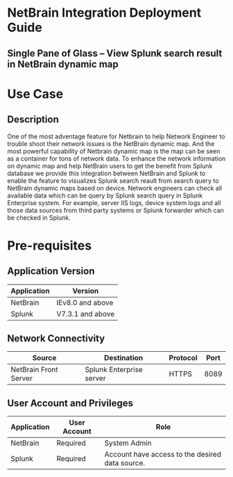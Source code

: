 
NetBrain Integration Deployment Guide
=====================================

Single Pane of Glass – View Splunk search result in NetBrain dynamic map
------------------------------------------------------------

Use Case
========

Description
-----------
One of the most adventage feature for Netbrain to help Network Engineer to trouble shoot their network issues is the NetBrain dynamic map. And the most powerful capability of Netbrain dynamic map is the map can be seen as a container for tons of network data. To enhance the network information on dynamic map and help NetBrain users to get the benefit from Splunk database we provide this integration between NetBrain and Splunk to enable the feature to visualizes Splunk search reault from search query to NetBrain dynamic maps based on device. Network engineers can check all available data which can be query by Splunk search query in Splunk Enterprise system. For example, server IIS logs, device system logs and all those data sources from third party systems or Splunk forwarder which can be checked in Splunk.



Pre-requisites
==============

Application Version
-------------------

| Application | Version          |
|-------------|------------------|
| NetBrain    | IEv8.0 and above |
| Splunk  | V7.3.1 and above |

Network Connectivity
--------------------

| Source                | Destination         | Protocol   |Port|
|-----------------------|---------------------|------------|----|
| NetBrain Front Server | Splunk Enterprise server | HTTPS |8089|

User Account and Privileges
---------------------------

| Application | User Account | Role                                                       |
|-------------|--------------|------------------------------------------------------------|
| NetBrain    | Required     | System Admin                                               |
| Splunk  | Required     | Account have access to the desired data source.  |



```python

```
